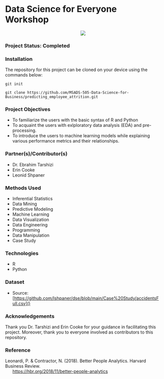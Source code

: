 # Data Science for Everyone Workshop
<p align = "center">
  <img src="https://github.com/lshpaner/dse/blob/main/Miscellaneous/usd_ds.png">
</p>

### Project Status: Completed

### Installation

The repository for this project can be cloned on your device using the commands below:

`git init`

`git clone https://github.com/MSADS-505-Data-Science-for-Business/predicting_employee_attrition.git`

### Project Objectives

* To familiarize the users with the basic syntax of R and Python
* To acquaint the users with exlploratory data analysis (EDA) and pre-processing.
* To introduce the users to machine learning models while explaining various performance metrics and their relationships.

### Partner(s)/Contributor(s) 
* Dr. Ebrahim Tarshizi
* Erin Cooke
* Leonid Shpaner

### Methods Used
* Inferential Statistics
* Data Mining
* Predictive Modeling
* Machine Learning
* Data Visualization
* Data Engineering
* Programming
* Data Manipulation
* Case Study 

### Technologies
* R
* Python

### Dataset
* Source: [https://github.com/lshpaner/dse/blob/main/Case%20Study/accidentsFull.csv]()



### Acknowledgements
Thank you Dr. Tarshizi and Erin Cooke for your guidance in facilitating this project. Moreover, thank you to everyone involved as contributors to this repository.

### Reference
Leonardi, P. & Contractor, N. (2018). Better People Analytics. Harvard Business Review.  
&nbsp;&nbsp;&nbsp;&nbsp;&nbsp; https://hbr.org/2018/11/better-people-analytics 
